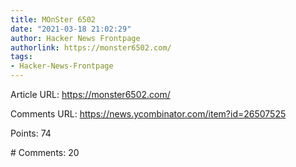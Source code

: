 ```yaml
---
title: MOnSter 6502
date: "2021-03-18 21:02:29"
author: Hacker News Frontpage
authorlink: https://monster6502.com/
tags:
- Hacker-News-Frontpage
---
```


<p>Article URL: <a href="https://monster6502.com/">https://monster6502.com/</a></p>
<p>Comments URL: <a href="https://news.ycombinator.com/item?id=26507525">https://news.ycombinator.com/item?id=26507525</a></p>
<p>Points: 74</p>
<p># Comments: 20</p>

